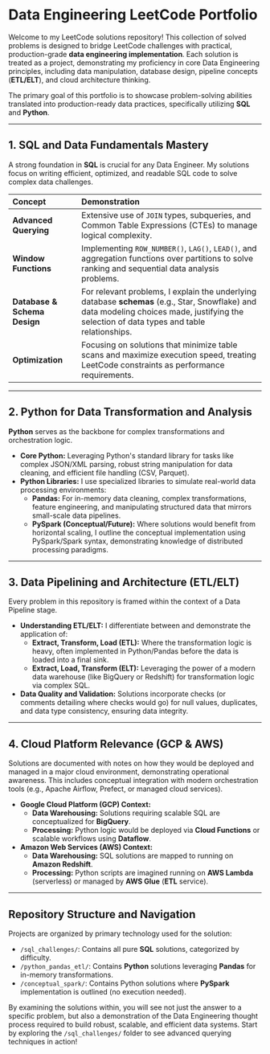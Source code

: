 # Data Engineering LeetCode Portfolio

Welcome to my LeetCode solutions repository! This collection of solved problems is designed to bridge LeetCode challenges with practical, production-grade **data engineering implementation**. Each solution is treated as a project, demonstrating my proficiency in core Data Engineering principles, including data manipulation, database design, pipeline concepts (**ETL/ELT**), and cloud architecture thinking.

The primary goal of this portfolio is to showcase problem-solving abilities translated into production-ready data practices, specifically utilizing **SQL** and **Python**.

---

## 1. SQL and Data Fundamentals Mastery

A strong foundation in **SQL** is crucial for any Data Engineer. My solutions focus on writing efficient, optimized, and readable SQL code to solve complex data challenges.

| Concept | Demonstration |
| :--- | :--- |
| **Advanced Querying** | Extensive use of `JOIN` types, subqueries, and Common Table Expressions (CTEs) to manage logical complexity. |
| **Window Functions** | Implementing `ROW_NUMBER()`, `LAG()`, `LEAD()`, and aggregation functions over partitions to solve ranking and sequential data analysis problems. |
| **Database & Schema Design** | For relevant problems, I explain the underlying database **schemas** (e.g., Star, Snowflake) and data modeling choices made, justifying the selection of data types and table relationships. |
| **Optimization** | Focusing on solutions that minimize table scans and maximize execution speed, treating LeetCode constraints as performance requirements. |

---

## 2. Python for Data Transformation and Analysis

**Python** serves as the backbone for complex transformations and orchestration logic.

* **Core Python:** Leveraging Python's standard library for tasks like complex JSON/XML parsing, robust string manipulation for data cleaning, and efficient file handling (CSV, Parquet).
* **Python Libraries:** I use specialized libraries to simulate real-world data processing environments:
    * **Pandas:** For in-memory data cleaning, complex transformations, feature engineering, and manipulating structured data that mirrors small-scale data pipelines.
    * **PySpark (Conceptual/Future):** Where solutions would benefit from horizontal scaling, I outline the conceptual implementation using PySpark/Spark syntax, demonstrating knowledge of distributed processing paradigms.

---

## 3. Data Pipelining and Architecture (ETL/ELT)

Every problem in this repository is framed within the context of a Data Pipeline stage.

* **Understanding ETL/ELT:** I differentiate between and demonstrate the application of:
    * **Extract, Transform, Load (ETL):** Where the transformation logic is heavy, often implemented in Python/Pandas before the data is loaded into a final sink.
    * **Extract, Load, Transform (ELT):** Leveraging the power of a modern data warehouse (like BigQuery or Redshift) for transformation logic via complex SQL.
* **Data Quality and Validation:** Solutions incorporate checks (or comments detailing where checks would go) for null values, duplicates, and data type consistency, ensuring data integrity.

---

## 4. Cloud Platform Relevance (GCP & AWS)

Solutions are documented with notes on how they would be deployed and managed in a major cloud environment, demonstrating operational awareness. This includes conceptual integration with modern orchestration tools (e.g., Apache Airflow, Prefect, or managed cloud services).

* **Google Cloud Platform (GCP) Context:**
    * **Data Warehousing:** Solutions requiring scalable SQL are conceptualized for **BigQuery**.
    * **Processing:** Python logic would be deployed via **Cloud Functions** or scalable workflows using **Dataflow**.
* **Amazon Web Services (AWS) Context:**
    * **Data Warehousing:** SQL solutions are mapped to running on **Amazon Redshift**.
    * **Processing:** Python scripts are imagined running on **AWS Lambda** (serverless) or managed by **AWS Glue** (**ETL** service).

---

## Repository Structure and Navigation

Projects are organized by primary technology used for the solution:

* `/sql_challenges/`: Contains all pure **SQL** solutions, categorized by difficulty.
* `/python_pandas_etl/`: Contains **Python** solutions leveraging **Pandas** for in-memory transformations.
* `/conceptual_spark/`: Contains Python solutions where **PySpark** implementation is outlined (no execution needed).

By examining the solutions within, you will see not just the answer to a specific problem, but also a demonstration of the Data Engineering thought process required to build robust, scalable, and efficient data systems. Start by exploring the `/sql_challenges/` folder to see advanced querying techniques in action!
